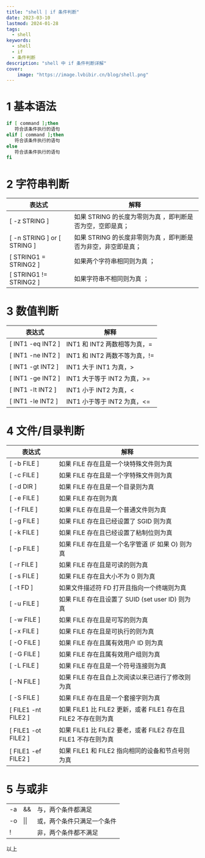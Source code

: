 ```yaml
---
title: "shell | if 条件判断" 
date: 2023-03-10
lastmod: 2024-01-28
tags:
  - shell
keywords:
  - shell
  - if
  - 条件判断
description: "shell 中 if 条件判断详解" 
cover:
    image: "https://image.lvbibir.cn/blog/shell.png" 
---
```


# 1 基本语法

```bash
if [ command ];then
   符合该条件执行的语句
elif [ command ];then
   符合该条件执行的语句
else
   符合该条件执行的语句
fi
```

# 2 字符串判断

| 表达式                      | 解释                                                        |
| --------------------------- | ----------------------------------------------------------- |
| [ -z STRING ]               | 如果 STRING 的长度为零则为真 ，即判断是否为空，空即是真；     |
| [ -n STRING ] or [ STRING ] | 如果 STRING 的长度非零则为真 ，即判断是否为非空，非空即是真； |
| [ STRING1 = STRING2 ]       | 如果两个字符串相同则为真 ；                                 |
| [ STRING1 != STRING2 ]      | 如果字符串不相同则为真 ；                                   |

# 3 数值判断

| 表达式            | 解释                       |
| ----------------- | -------------------------- |
| [ INT1 -eq INT2 ] | INT1 和 INT2 两数相等为真，=  |
| [ INT1 -ne INT2 ] | INT1 和 INT2 两数不等为真，!= |
| [ INT1 -gt INT2 ] | INT1 大于 INT1 为真，>        |
| [ INT1 -ge INT2 ] | INT1 大于等于 INT2 为真，>=   |
| [ INT1 -lt INT2 ] | INT1 小于 INT2 为真，<        |
| [ INT1 -le INT2 ] | INT1 小于等于 INT2 为真，<=   |

# 4 文件/目录判断

| 表达式 | 解释 |
| ------ | ---- |
| [ -b FILE ] | 如果 FILE 存在且是一个块特殊文件则为真 |
| [ -c FILE ] | 如果 FILE 存在且是一个字特殊文件则为真 |
| [ -d DIR ] | 如果 FILE 存在且是一个目录则为真 |
| [ -e FILE ] | 如果 FILE 存在则为真 |
| [ -f FILE ] | 如果 FILE 存在且是一个普通文件则为真 |
| [ -g FILE ] | 如果 FILE 存在且已经设置了 SGID 则为真 |
| [ -k FILE ] | 如果 FILE 存在且已经设置了粘制位则为真 |
| [ -p FILE ] | 如果 FILE 存在且是一个名字管道 (F 如果 O) 则为真 |
| [ -r FILE ] | 如果 FILE 存在且是可读的则为真 |
| [ -s FILE ] | 如果 FILE 存在且大小不为 0 则为真 |
| [ -t FD ] | 如果文件描述符 FD 打开且指向一个终端则为真 |
| [ -u FILE ] | 如果 FILE 存在且设置了 SUID (set user ID) 则为真 |
| [ -w FILE ] | 如果 FILE 存在且是可写的则为真 |
| [ -x FILE ] | 如果 FILE 存在且是可执行的则为真 |
| [ -O FILE ] | 如果 FILE 存在且属有效用户 ID 则为真 |
| [ -G FILE ] | 如果 FILE 存在且属有效用户组则为真 |
| [ -L FILE ] | 如果 FILE 存在且是一个符号连接则为真 |
| [ -N FILE ] | 如果 FILE 存在且自上次阅读以来已进行了修改则为真 |
| [ -S FILE ] | 如果 FILE 存在且是一个套接字则为真 |
| [ FILE1 -nt FILE2 ] | 如果 FILE1 比 FILE2 更新，或者 FILE1 存在且 FILE2 不存在则为真 |
| [ FILE1 -ot FILE2 ] | 如果 FILE1 比 FILE2 要老，或者 FILE2 存在且 FILE1 不存在则为真 |
| [ FILE1 -ef FILE2 ] | 如果 FILE1 和 FILE2 指向相同的设备和节点号则为真 |

# 5 与或非

|      |      |                            |
| ---- | ---- | -------------------------- |
| -a   | &&   | 与，两个条件都满足         |
| -o   | \|\| | 或，两个条件只满足一个条件 |
| !    |      | 非，两个条件都不满足       |

以上
